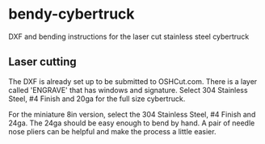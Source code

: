 # bendy-cybertruck
DXF and bending instructions for the laser cut stainless steel cybertruck

## Laser cutting
The DXF is already set up to be submitted to OSHCut.com. There is a layer called 'ENGRAVE' that has windows and signature. Select 304 Stainless Steel, #4 Finish and 20ga for the full size cybertruck.

For the miniature 8in version, select the 304 Stainless Steel, #4 Finish and 24ga. The 24ga should be easy enough to bend by hand. A pair of needle nose pliers can be helpful and make the process a little easier.
